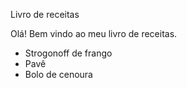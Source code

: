   Livro de receitas
  
  Olá! Bem vindo ao meu livro de receitas.
  
  * Strogonoff de frango
  * Pavê
  * Bolo de cenoura